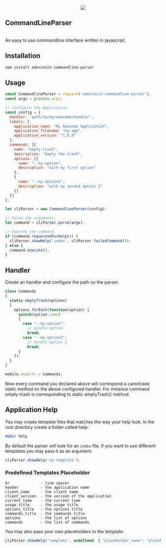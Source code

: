 <p align="center"><img src="https://s15.postimg.cc/sud9g0tuz/cli.png"></p>

## CommandLineParser
<br/>
An easy to use commandline interface written in javascript.

## Installation
```javascript
npm install edenreich-commandline-parser
```

## Usage
```javascript
const CommandlineParser = require('edenreich-commandline-parser');
const args = process.argv;

// Configure the Application.
const config = {
  handler: 'path/to/my/awesome/handler',
  labels: {
    application_name: "My Awesome Application",
    application_filename: "my-app",
    application_version: "1.0.0"
  },
  commands: [{
    name: "empty-trash",
    description: "Empty the trash",
    options: [{
      name: "--my-option",
      description: "with my first option"
    },
    {
      name: "--my-option2",
      description: "with my second option 2"
    }]
  }]
};

let cliParser = new CommandlineParser(config);

// Parse the arguments.
let command = cliParser.parse(args);

// Execute the command.
if (command.requestedForHelp()) {
  cliParser.showHelp('index', cliParser.failedCommand());
} else {
  command.execute();
}
```

## Handler
Create an handler and configure the path on the parser:
```javascript
class Commands
{
  static emptyTrash(options)
  {
    options.forEach(function(option) {
      switch(option.name)
      {
        case "--my-option":
          // Handle option
          break;
        case "--my-option2":
          // Handle option 2
          break;
      }
    });
  }
}

module.exports = Commands;
```

Now every command you declared above will correspond a camelcase static method on the above configured handler.
For instance command empty-trash is corresponding to static emptyTrash() method.

## Application Help
You may create template files that matches the way your help look.
In the root directory create a folder called help:
```sh
mkdir help
```

By default the parser will look for an ```index``` file, if you want to use different templates you may pass it as an argument:
```javascript
cliParser.showHelp('my-template');
```

### Predefined Templates Placeholder
```
hr              - line spacer
header          - the application name 
client_name     - the client name
client_version  - the version of the application
current_time    - the current time
usage_title     - the usage title
options_title   - the options title
commands_title  - the commands title
options         - the list of options
commands        - the list of commands
```

You may also pass your own placeholders to the template:
```javascript
cliParser.showHelp('template', undefined, { "placeholder_name": "placeholder_value"});
```
